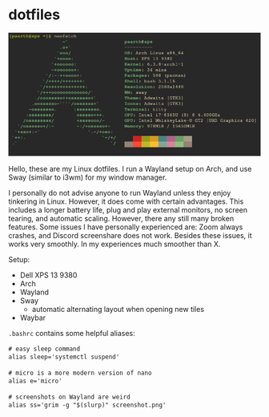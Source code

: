 # dotfiles

![neofetch](neofetch.png)

Hello, these are my Linux dotfiles. I run a Wayland setup on Arch, and use Sway (similar to i3wm) for my window manager.

I personally do not advise anyone to run Wayland unless they enjoy tinkering in Linux. However, it does come with certain advantages. This includes a longer battery life, plug and play external monitors, no screen tearing, and automatic scaling. However, there any still many broken features. Some issues I have personally experienced are: Zoom always crashes, and Discord screenshare does not work. Besides these issues, it works very smoothly. In my experiences much smoother than X.

Setup:

* Dell XPS 13 9380
* Arch
* Wayland
* Sway
    * automatic alternating layout when opening new tiles
* Waybar

`.bashrc` contains some helpful aliases:

```
# easy sleep command
alias sleep='systemctl suspend'

# micro is a more modern version of nano
alias e='micro'

# screenshots on Wayland are weird
alias ss='grim -g "$(slurp)" screenshot.png'
```
